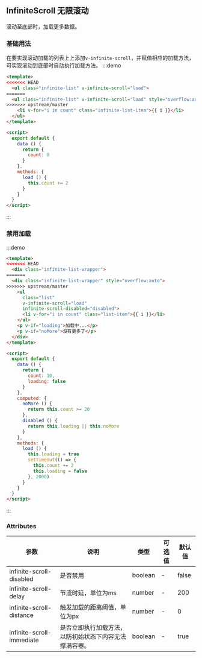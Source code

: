 ## InfiniteScroll 无限滚动

滚动至底部时，加载更多数据。

### 基础用法
在要实现滚动加载的列表上上添加`v-infinite-scroll`，并赋值相应的加载方法，可实现滚动到底部时自动执行加载方法。
:::demo
```html
<template>
<<<<<<< HEAD
  <ul class="infinite-list" v-infinite-scroll="load">
=======
  <ul class="infinite-list" v-infinite-scroll="load" style="overflow:auto">
>>>>>>> upstream/master
    <li v-for="i in count" class="infinite-list-item">{{ i }}</li>
  </ul>
</template>

<script>
  export default {
    data () {
      return {
        count: 0
      }
    },
    methods: {
      load () {
        this.count += 2
      }
    }
  }
</script>
```
:::

### 禁用加载

:::demo
```html
<template>
<<<<<<< HEAD
  <div class="infinite-list-wrapper">
=======
  <div class="infinite-list-wrapper" style="overflow:auto">
>>>>>>> upstream/master
    <ul
      class="list"
      v-infinite-scroll="load"
      infinite-scroll-disabled="disabled">
      <li v-for="i in count" class="list-item">{{ i }}</li>
    </ul>
    <p v-if="loading">加载中...</p>
    <p v-if="noMore">没有更多了</p>
  </div>
</template>

<script>
  export default {
    data () {
      return {
        count: 10,
        loading: false
      }
    },
    computed: {
      noMore () {
        return this.count >= 20
      },
      disabled () {
        return this.loading || this.noMore
      }
    },
    methods: {
      load () {
        this.loading = true
        setTimeout(() => {
          this.count += 2
          this.loading = false
        }, 2000)
      }
    }
  }
</script>
```
:::


### Attributes

| 参数           | 说明                           | 类型      | 可选值                               | 默认值  |
| -------------- | ------------------------------ | --------- | ------------------------------------ | ------- |
| infinite-scroll-disabled | 是否禁用           | boolean      | - |false |
| infinite-scroll-delay   | 节流时延，单位为ms   | number       |   - |200   |
| infinite-scroll-distance| 触发加载的距离阈值，单位为px | number   |- |0 |
| infinite-scroll-immediate | 是否立即执行加载方法，以防初始状态下内容无法撑满容器。| boolean | - |true |
